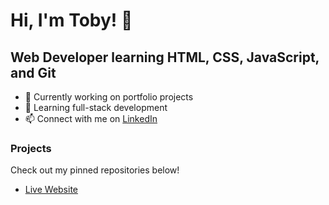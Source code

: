 # Hi, I'm Toby! 👋

## Web Developer learning HTML, CSS, JavaScript, and Git

- 🔭 Currently working on portfolio projects
- 🌱 Learning full-stack development
- 📫 Connect with me on [LinkedIn](https://www.linkedin.com/in/tobygrewe)

### Projects
Check out my pinned repositories below!



- [Live Website](https://tobygrewe.github.io/Landing-Page/)
